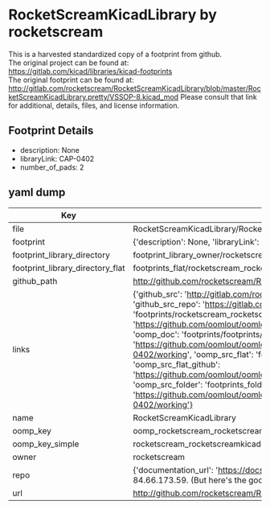 # RocketScreamKicadLibrary by rocketscream  
This is a harvested standardized copy of a footprint from github.  
The original project can be found at:  
https://gitlab.com/kicad/libraries/kicad-footprints  
The original footprint can be found at:
http://gitlab.com/rocketscream/RocketScreamKicadLibrary/blob/master/RocketScreamKicadLibrary.pretty/VSSOP-8.kicad_mod
Please consult that link for additional, details, files, and license information.  
## Footprint Details
* description: None  
* libraryLink: CAP-0402  
* number_of_pads: 2  
## yaml dump  
| Key | Value |  
| --- | --- |  
| file | RocketScreamKicadLibrary/RocketScreamKicadLibrary.pretty/CAP-0402.kicad_mod |  
| footprint | {'description': None, 'libraryLink': 'CAP-0402', 'number_of_pads': 2} |  
| footprint_library_directory | footprint_library_owner/rocketscream_RocketScreamKicadLibrary |  
| footprint_library_directory_flat | footprints_flat/rocketscream_rocketscreamkicadlibrary_cap_0402/working |  
| github_path | http://github.com/rocketscream/RocketScreamKicadLibrary/blob/master/RocketScreamKicadLibrary.pretty/CAP-0402.kicad_mod |  
| links | {'github_src': 'http://gitlab.com/rocketscream/RocketScreamKicadLibrary/blob/master/RocketScreamKicadLibrary.pretty/VSSOP-8.kicad_mod', 'github_src_repo': 'https://gitlab.com/kicad/libraries/kicad-footprints', 'oomp_bot': 'footprints/rocketscream_rocketscreamkicadlibrary_cap_0402/working', 'oomp_bot_github': 'https://github.com/oomlout/oomlout_oomp_footprint_bot/tree/main/footprints/rocketscream_rocketscreamkicadlibrary_cap_0402/working', 'oomp_doc': 'footprints/footprints/rocketscream/RocketScreamKicadLibrary/CAP-0402/working/', 'oomp_doc_github': 'https://github.com/oomlout/oomlout_oomp_footprint_doc/tree/main/footprints/footprints/rocketscream/RocketScreamKicadLibrary/CAP-0402/working', 'oomp_src_flat': 'footprints_flat/footprints_flat/rocketscream_rocketscreamkicadlibrary_cap_0402/working', 'oomp_src_flat_github': 'https://github.com/oomlout/oomlout_oomp_footprint_src/tree/main/footprints_flat/rocketscream_rocketscreamkicadlibrary_cap_0402/working', 'oomp_src_folder': 'footprints_folder/footprints_folder/rocketscream/RocketScreamKicadLibrary/CAP-0402/working', 'oomp_src_folder_github': 'https://github.com/oomlout/oomlout_oomp_footprint_src/tree/main/footprints_folder/rocketscream/RocketScreamKicadLibrary/CAP-0402/working'} |  
| name | RocketScreamKicadLibrary |  
| oomp_key | oomp_rocketscream_rocketscreamkicadlibrary_cap_0402 |  
| oomp_key_simple | rocketscream_rocketscreamkicadlibrary_cap_0402 |  
| owner | rocketscream |  
| repo | {'documentation_url': 'https://docs.github.com/rest/overview/resources-in-the-rest-api#rate-limiting', 'message': "API rate limit exceeded for 84.66.173.59. (But here's the good news: Authenticated requests get a higher rate limit. Check out the documentation for more details.)"} |  
| url | http://github.com/rocketscream/RocketScreamKicadLibrary |  

